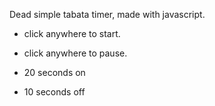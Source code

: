 Dead simple tabata timer, made with javascript.

- click anywhere to start.

- click anywhere to pause.

- 20 seconds on

- 10 seconds off